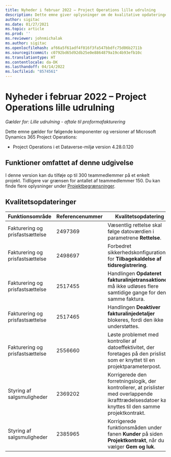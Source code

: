 ```yaml
---
title: Nyheder i februar 2022 – Project Operations lille udrulning
description: Dette emne giver oplysninger om de kvalitative opdateringer, der er tilgængelige i februar 2022-udgivelsen af Project Operations lille udrulning.
author: sigitac
ms.date: 01/27/2021
ms.topic: article
ms.prod: ''
ms.reviewer: johnmichalak
ms.author: sigitac
ms.openlocfilehash: af66a5f61adf4f016f3fa547bbdfc75d06b2711b
ms.sourcegitcommit: c0792bd65d92db25e0e8864879a19c4b93efb10c
ms.translationtype: HT
ms.contentlocale: da-DK
ms.lasthandoff: 04/14/2022
ms.locfileid: "8574561"
---
```

# <a name="whats-new-february-2022---project-operations-lite-deployment"></a>Nyheder i februar 2022 – Project Operations lille udrulning

_Gælder for: Lille udrulning - aftale til proformafakturering_

Dette emne gælder for følgende komponenter og versioner af Microsoft Dynamics 365 Project Operations:

- Project Operations i et Dataverse-miljø version 4.28.0.120

## <a name="features-included-in-this-release"></a>Funktioner omfattet af denne udgivelse

I denne version kan du tilføje op til 300 teammedlemmer på et enkelt projekt. Tidligere var grænsen for antallet af teammedlemmer 150. Du kan finde flere oplysninger under [Projektbegrænsninger](../../project-management/create-wbs.md#project-limitations).

## <a name="quality-updates"></a>Kvalitetsopdateringer

| Funktionsområde | Referencenummer | Kvalitetsopdatering |
| --- | --- | --- |
| Fakturering og prisfastsættelse | 2497369 | Væsentlig rettelse skal følge datoværdien i parametrene **Rettelse**. |
| Fakturering og prisfastsættelse | 2498697 | Forbedret sikkerhedskonfigurationen for **Tilbagekaldelse af tidsregistrering**. |
| Fakturering og prisfastsættelse | 2517455 | Handlingen **Opdateret fakturalinjetransaktioner** må ikke udløses flere samtidige gange for den samme faktura. |
| Fakturering og prisfastsættelse | 2517465 | Handlingen **Deaktiver fakturalinjedetaljer** blokeres, fordi den ikke understøttes. |
| Fakturering og prisfastsættelse | 2556660 | Løste problemet med kontroller af datoeffektivitet, der foretages på den prisliste, som er knyttet til en projektparameterpost. |
| Styring af salgsmuligheder | 2369202 | Korrigerede den forretningslogik, der kontrollerer, at prislister med overlappende ikrafttrædelsesdatoer kan knyttes til den samme projektkontrakt. |
| Styring af salgsmuligheder | 2385965 | Korrigerede funktionsmåden under fanen **Kunder** på siden **Projektkontrakt**, når du vælger **Gem og luk**. |
